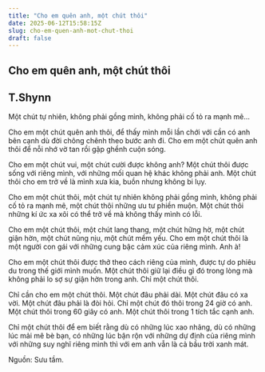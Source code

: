 ```yaml
---
title: "Cho em quên anh, một chút thôi"
date: 2025-06-12T15:58:15Z
slug: cho-em-quen-anh-mot-chut-thoi
draft: false
---
```


## Cho em quên anh, một chút thôi

## T.Shynn

Một chút tự nhiên, không phải gồng mình, không phải cố tỏ ra mạnh mẽ...
 
Cho em một chút quên anh thôi, để thấy mình mỗi lần chới với cần có anh bên cạnh dù đời chông chênh theo bước anh đi. Cho em một chút quên anh thôi để nỗi nhớ vờ tan rồi gập ghềnh cuộn sóng.
 
Cho em một chút vui, một chút cười được không anh? Một chút thôi được sống với riêng mình, với những mối quan hệ khác không phải anh. Một chút thôi cho em trở về là mình xưa kia, buồn nhưng không bi lụy.
 
Cho em một chút thôi, một chút tự nhiên không phải gồng mình, không phải cố tỏ ra mạnh mẽ, một chút thôi những ưu tư phiền muộn. Một chút thôi những kí ức xa xôi có thể trở về mà không thấy mình có lỗi.
 
Cho em một chút thôi, một chút lang thang, một chút hững hờ, một chút giận hờn, một chút nũng nịu, một chút mềm yếu. Cho em một chút thôi là một người con gái với những cung bậc cảm xúc của riêng mình.
Anh à!
 
Cho em một chút thôi được thở theo cách riêng của mình, được tự do phiêu du trong thế giới mình muốn. 
Một chút thôi giữ lại điều gì đó trong lòng mà không phải lo sợ sự giận hờn trong anh. Chỉ một chút thôi.
 
Chỉ cần cho em một chút thôi. Một chút đâu phải dài. Một chút đâu có xa vời. Một chút đâu phải là đòi hỏi. Chỉ một chút đó thôi trong 24 giờ có anh. Một chút thôi trong 60 giây có anh. Một chút thôi trong 1 tích tắc cạnh anh.
 
Chỉ một chút thôi để em biết rằng dù có những lúc xao nhãng, dù có những lúc mải mê bè bạn, có những lúc bận rộn với những dự định của riêng mình với những suy nghĩ riêng mình thì với em anh vẫn là cả bầu trời xanh mát.
 
 
 
Nguồn: Sưu tầm.
